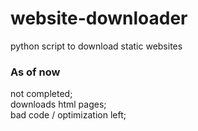 # website-downloader
python script to download static websites

### As of now
not completed;  
downloads html pages;  
bad code / optimization left;  